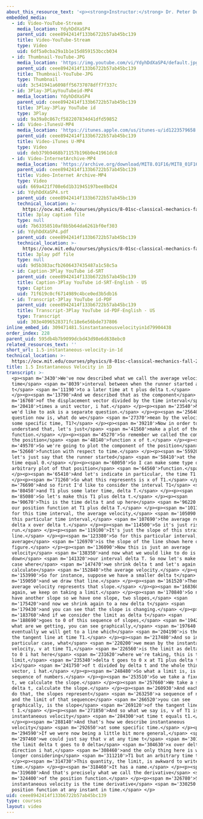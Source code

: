 ```yaml
---
about_this_resource_text: '<p><strong>Instructor:</strong> Dr. Peter Dourmashkin</p>'
embedded_media:
  - id: Video-YouTube-Stream
    media_location: YdyhDdXaSP4
    parent_uid: ceee8942414f133b6722b57ab45bc139
    title: Video-YouTube-Stream
    type: Video
    uid: 6df5a0cba29a1b1e15d859153bccb034
  - id: Thumbnail-YouTube-JPG
    media_location: 'https://img.youtube.com/vi/YdyhDdXaSP4/default.jpg'
    parent_uid: ceee8942414f133b6722b57ab45bc139
    title: Thumbnail-YouTube-JPG
    type: Thumbnail
    uid: 3c541941a6098ff56737078dff7f337c
  - id: 3Play-3PlayYouTubeid-MP4
    media_location: YdyhDdXaSP4
    parent_uid: ceee8942414f133b6722b57ab45bc139
    title: 3Play-3Play YouTube id
    type: 3Play
    uid: 9a39a0c867cf582207834d41dfd59852
  - id: Video-iTunesU-MP4
    media_location: 'https://itunes.apple.com/us/itunes-u/id1223579658'
    parent_uid: ceee8942414f133b6722b57ab45bc139
    title: Video-iTunes U-MP4
    type: Video
    uid: deb379b9468b71157b196b0e41961dc8
  - id: Video-InternetArchive-MP4
    media_location: 'https://archive.org/download/MIT8.01F16/MIT8_01F16_L01v05_360p.mp4'
    parent_uid: ceee8942414f133b6722b57ab45bc139
    title: Video-Internet Archive-MP4
    type: Video
    uid: 669a421f708e6d1b31945197bee8bd24
  - id: YdyhDdXaSP4.srt
    parent_uid: ceee8942414f133b6722b57ab45bc139
    technical_location: >-
      https://ocw.mit.edu/courses/physics/8-01sc-classical-mechanics-fall-2016/week-1-kinematics/1.5-instantaneous-velocity-in-1d/1.5-instantaneous-velocity-in-1d/YdyhDdXaSP4.srt
    title: 3play caption file
    type: null
    uid: 7b63358510af8b5b64da6261bf0ef303
  - id: YdyhDdXaSP4.pdf
    parent_uid: ceee8942414f133b6722b57ab45bc139
    technical_location: >-
      https://ocw.mit.edu/courses/physics/8-01sc-classical-mechanics-fall-2016/week-1-kinematics/1.5-instantaneous-velocity-in-1d/1.5-instantaneous-velocity-in-1d/YdyhDdXaSP4.pdf
    title: 3play pdf file
    type: null
    uid: 9d5b383acfb2606437435487a1c58c5a
  - id: Caption-3Play YouTube id-SRT
    parent_uid: ceee8942414f133b6722b57ab45bc139
    title: Caption-3Play YouTube id-SRT-English - US
    type: Caption
    uid: 71f619c0cf6714989c4bce0ed3b5db16
  - id: Transcript-3Play YouTube id-PDF
    parent_uid: ceee8942414f133b6722b57ab45bc139
    title: Transcript-3Play YouTube id-PDF-English - US
    type: Transcript
    uid: 303e4096528371fc18e6e56bde737806
inline_embed_id: 309471481.5instantaneousvelocityin1d79904438
order_index: 228
parent_uid: 595db4b7b9099dcbd43d98e6d638ebc0
related_resources_text: ''
short_url: 1.5-instantaneous-velocity-in-1d
technical_location: >-
  https://ocw.mit.edu/courses/physics/8-01sc-classical-mechanics-fall-2016/week-1-kinematics/1.5-instantaneous-velocity-in-1d/1.5-instantaneous-velocity-in-1d
title: 1.5 Instantaneous Velocity in 1D
transcript: >-
  <p><span m='3430'>We've now described what we call the average velocity for a
  time</span> <span m='8039'>interval between when the runner started at time
  t</span> <span m='11190'>to a later time at t plus delta t.</span>
  </p><p><span m='13790'>And we described that as the component</span> <span
  m='16760'>of the displacement vector divided by the time interval</span> <span
  m='20410'>times a unit vector, i hat.</span> </p><p><span m='23540'>Now what
  we'd like to ask is a separate question.</span> </p><p><span m='25640'>So our
  question now is, what do we</span> <span m='27370'>mean by the velocity at
  some specific time, T1?</span> </p><p><span m='39210'>Now in order to
  understand that, let's just</span> <span m='41560'>make a plot of the position
  function.</span> </p><p><span m='45270'>So remember we called the component of
  the position</span> <span m='48140'>function x of t.</span> </p><p><span
  m='49570'>So we're going to plot the component of the position</span> <span
  m='52660'>function with respect to time.</span> </p><p><span m='55920'>Now
  let's just say that the runner started</span> <span m='58410'>at the origin of
  time equal 0.</span> </p><p><span m='60050'>So I can make some type of
  arbitrary plot of that position</span> <span m='64560'>function.</span>
  </p><p><span m='65410'>And let's indicate in particular, the time T1.</span>
  </p><p><span m='71260'>So what this represents is x of T1.</span> </p><p><span
  m='76690'>And so first I'd like to consider the interval T1</span> <span
  m='80450'>and T1 plus some later time, delta T.</span> </p><p><span
  m='85080'>So let's make this T1 plus delta t.</span> </p><p><span
  m='90670'>This is the time delta t and up here</span> <span m='96220'>we have
  our position function at T1 plus delta T.</span> </p><p><span m='101170'>Then
  for this time interval, the average velocity,</span> <span m='105090'>so for
  this particular time interval,</span> <span m='107690'>the average represents
  delta x over delta t.</span> </p><p><span m='114500'>So it's just rise over
  run.</span> </p><p><span m='119100'>It's just the slope of this straight
  line.</span> </p><p><span m='123380'>So for this particular interval, the
  average</span> <span m='126970'>is the slope of the line shown here on the
  figure.</span> </p><p><span m='136090'>Now this is just an average
  velocity</span> <span m='138350'>and now what we would like to do is shrink
  down</span> <span m='141320'>our interval delta T. So now let's make another
  case where</span> <span m='147470'>we shrink delta t and let's again
  calculate</span> <span m='152840'>the average velocity.</span> </p><p><span
  m='153990'>So for instance, suppose we have a smaller delta t</span> <span
  m='159050'>and we draw that line.</span> </p><p><span m='161520'>Then our
  average velocity represents that slope.</span> </p><p><span m='168360'>And
  again, we keep on taking a limit.</span> </p><p><span m='170840'>So now we
  have another slope so we have one slope, two slopes,</span> <span
  m='175420'>and now we shrink again to a new delta t</span> <span
  m='179430'>and you can see that the slope is changing.</span> </p><p><span
  m='183760'>And if we consider the limit as delta t</span> <span
  m='188690'>goes to 0 of this sequence of slopes,</span> <span m='194210'>then
  what are we getting, you can see graphically,</span> <span m='197640'>that
  eventually we will get to a line which</span> <span m='204190'>is the slope of
  the tangent line at time T1.</span> </p><p><span m='217480'>And so in this
  particular case, what</span> <span m='220200'>we mean by the instantaneous
  velocity, v at time T1,</span> <span m='226560'>is the limit as delta x goes
  to 0 i hat here</span> <span m='231620'>where we're taking, this is the
  limit,</span> <span m='235340'>delta t goes to 0 x at T1 plus delta t minus
  x1</span> <span m='241750'>of t divided by delta t and the whole thing is a
  vector, i hat.</span> </p><p><span m='248480'>So what a limit is, is a
  sequence of numbers.</span> </p><p><span m='253510'>So we take a fixed delta
  t, we calculate the slope.</span> </p><p><span m='257660'>We take a smaller
  delta t, calculate the slope.</span> </p><p><span m='260930'>And each time we
  do that, the slopes represent</span> <span m='263250'>a sequence of numbers
  and the limit of that sequence</span> <span m='266520'>you can see
  graphically, is the slope</span> <span m='269120'>of the tangent line at time
  t 1.</span> </p><p><span m='271850'>And so what we say is, v of T1 is the
  instantaneous velocity</span> <span m='284300'>at time t equals t1.</span>
  </p><p><span m='288140'>And that's how we describe instantaneous
  velocity</span> <span m='292650'>at some specific time.</span> </p><p><span
  m='294590'>If we were now being a little bit more general,</span> <span
  m='297460'>we could just say that v at any time t</span> <span m='301180'>is
  the limit delta t goes to 0 delta</span> <span m='304630'>x over delta t ball
  direction i hat,</span> <span m='308460'>and the only thing here is we're no
  longer considering</span> <span m='311210'>T1 but an arbitrary time t.</span>
  </p><p><span m='314730'>This quantity, the limit, is awkward to write every
  time.</span> </p><p><span m='318460'>It has a name.</span> </p><p><span
  m='319680'>And that's precisely what we call the derivative</span> <span
  m='324400'>of the position function.</span> </p><p><span m='326780'>So our
  instantaneous velocity is the time derivative</span> <span m='330250'>of the
  position function at any instant in time.</span> </p>
uid: ceee8942414f133b6722b57ab45bc139
type: courses
layout: video
---
```

